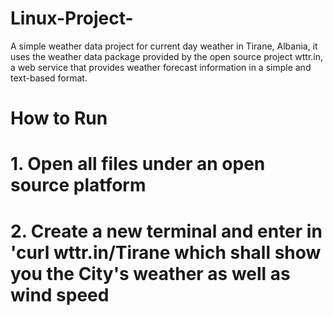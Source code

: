# Linux-Project-
A simple weather data project for current day weather in Tirane, Albania, it uses the weather data package provided by the open source project wttr.in, a web service that provides weather forecast information in a simple and text-based format.
# How to Run
# 1. Open all files under an open source platform
# 2. Create a new terminal and enter in 'curl wttr.in/Tirane which shall show you the City's weather as well as wind speed 
